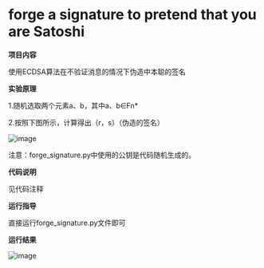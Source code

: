 #  forge a signature to pretend that you are Satoshi

**项目内容**

使用ECDSA算法在不验证消息的情况下伪造中本聪的签名

**实验原理**

1.随机选取两个元素a、b，其中a、b∈Fn*

2.按照下图所示，计算得出（r，s）（伪造的签名）

![image](https://user-images.githubusercontent.com/105548921/181241176-8dd3a193-f3ad-49b6-82f4-33296f683092.png)

注意：forge_signature.py中使用的公钥是代码随机生成的。

**代码说明**

见代码注释

**运行指导**

直接运行forge_signature.py文件即可

**运行结果**

![image](https://user-images.githubusercontent.com/105548921/181241751-21351d13-4e2a-4a7f-9cb2-493ac5018b12.png)
